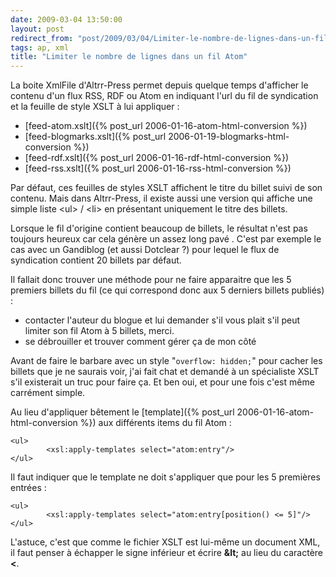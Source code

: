 ```yaml
---
date: 2009-03-04 13:50:00
layout: post
redirect_from: "post/2009/03/04/Limiter-le-nombre-de-lignes-dans-un-fil-Atom"
tags: ap, xml
title: "Limiter le nombre de lignes dans un fil Atom"
---
```


La boite XmlFile d'Altrr-Press permet depuis quelque temps d'afficher le
contenu d'un flux RSS, RDF ou Atom en indiquant l'url du fil de syndication et
la feuille de style XSLT à lui appliquer :

* [feed-atom.xslt]({% post_url 2006-01-16-atom-html-conversion %})
* [feed-blogmarks.xslt]({% post_url 2006-01-19-blogmarks-html-conversion %})
* [feed-rdf.xslt]({% post_url 2006-01-16-rdf-html-conversion %})
* [feed-rss.xslt]({% post_url 2006-01-16-rss-html-conversion %})

Par défaut, ces feuilles de styles XSLT affichent le titre du billet suivi
de son contenu. Mais dans Altrr-Press, il existe aussi une version qui affiche
une simple liste &lt;ul&gt; / &lt;li&gt; en présentant uniquement le titre des
billets.

Lorsque le fil d'origine contient beaucoup de billets, le résultat n'est pas
toujours heureux car cela génère un assez long pavé . C'est par exemple le cas
avec un Gandiblog (et aussi Dotclear ?) pour lequel le flux de syndication
contient 20 billets par défaut.

Il fallait donc trouver une méthode pour ne faire apparaitre que les 5
premiers billets du fil (ce qui correspond donc aux 5 derniers billets
publiés) :

* contacter l'auteur du blogue et lui demander s'il vous plait s'il peut
limiter son fil Atom à 5 billets, merci.
* se débrouiller et trouver comment gérer ça de mon côté

Avant de faire le barbare avec un style "`overflow: hidden;`"
pour cacher les billets que je ne saurais voir, j'ai fait chat et demandé à un
spécialiste XSLT s'il existerait un truc pour faire ça. Et ben oui, et pour une
fois c'est même carrément simple.

Au lieu d'appliquer bêtement le [template]({% post_url 2006-01-16-atom-html-conversion %})
aux différents items du fil Atom :

```
<ul>
        <xsl:apply-templates select="atom:entry"/>
</ul>
```

Il faut indiquer que le template ne doit s'appliquer que pour les 5
premières entrées :

```
<ul>
        <xsl:apply-templates select="atom:entry[position() <= 5]"/>
</ul>
```

L'astuce, c'est que comme le fichier XSLT est lui-même un document XML, il
faut penser à échapper le signe inférieur et écrire **&amp;lt;**
au lieu du caractère **&lt;**.
